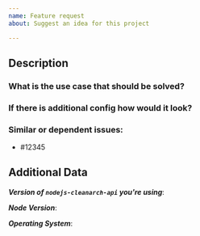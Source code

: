 ```yaml
---
name: Feature request
about: Suggest an idea for this project

---
```


<!--
1. Please check if an issue already exists so there are no duplicates
2. Check out and follow our Guidelines: https://github.com/EndemolShineGroup/nodejs-cleanarch-api/blob/develop/CONTRIBUTING.md
3. Fill out the whole template so we have a good overview on the issue
4. Do not remove any section of the template. If something is not applicable leave it empty but leave it in the Issue
5. Please follow the template, otherwise we'll have to ask you to update it
-->

## Description

### What is the use case that should be solved?

<!--
The more detail you describe this in, the easier it is to understand for us :)
-->

### If there is additional config how would it look?

### Similar or dependent issues:

- #12345

## Additional Data

***Version of `nodejs-cleanarch-api` you're using***:

***Node Version***:

***Operating System***:
